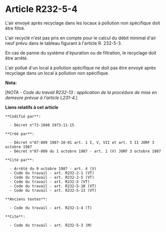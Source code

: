 # Article R232-5-4

L'air envoyé après recyclage dans les locaux à pollution non spécifique doit être filtré.

L'air recyclé n'est pas pris en compte pour le calcul du débit minimal d'air neuf prévu dans le tableau figurant à l'article
R. 232-5-3.

En cas de panne du système d'épuration ou de filtration, le recyclage doit être arrêté.

L'air pollué d'un local à pollution spécifique ne doit pas être envoyé après recyclage dans un local à pollution non
spécifique.

**Nota:**

[*NOTA - Code du travail R232-13 : application de la procédure de mise en demeure prévue à l'article L231-4.*]

**Liens relatifs à cet article**

	**Codifié par**:

	  - Décret n°73-1048 1973-11-15

	**Créé par**:

	  - Décret n°87-809 1987-10-01 art. 1 I, V, VII et art. 5 II JORF 3 octobre 1987
	  - Décret n°87-809 du 1 octobre 1987 - art. 1 (V) JORF 3 octobre 1987

	**Cité par**:

	  - Arrêté du 9 octobre 1987 - art. 4 (V)
	  - Code du travail - art. R232-2-1 (VT)
	  - Code du travail - art. R232-2-5 (VT)
	  - Code du travail - art. R232-5 (VT)
	  - Code du travail - art. R232-5-10 (VT)
	  - Code du travail - art. R232-5-13 (VT)

	**Anciens textes**:

	  - Code du travail - art. R232-1-4 (T)

	**Cite**:

	  - Code du travail - art. R232-5-3 (M)
